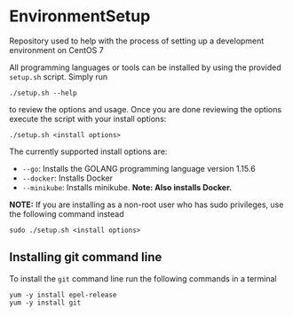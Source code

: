 # EnvironmentSetup
Repository used to help with the process of setting up a development environment on CentOS 7

All programming languages or tools can be installed by using the provided `setup.sh` script. Simply run
```
./setup.sh --help
```
to review the options and usage. Once you are done reviewing the options execute the script with your
install options:
```
./setup.sh <install options>
```

The currently supported install options are:
- `--go`: Installs the GOLANG programming language version 1.15.6
- `--docker`: Installs Docker
- `--minikube`: Installs minikube. **Note: Also installs Docker.**

**NOTE:** If you are installing as a non-root user who has sudo privileges, use the following command instead
```
sudo ./setup.sh <install options>
```

## Installing git command line
To install the `git` command line run the following commands in a terminal
```
yum -y install epel-release
yum -y install git
```